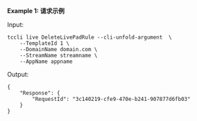 **Example 1: 请求示例**



Input: 

```
tccli live DeleteLivePadRule --cli-unfold-argument  \
    --TemplateId 1 \
    --DomainName domain.com \
    --StreamName streamname \
    --AppName appname
```

Output: 
```
{
    "Response": {
        "RequestId": "3c140219-cfe9-470e-b241-907877d6fb03"
    }
}
```

